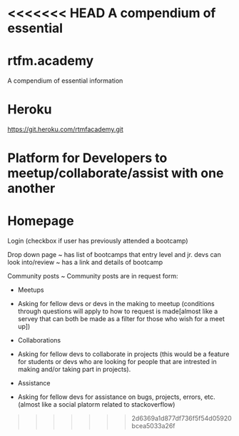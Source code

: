 <<<<<<< HEAD
A compendium of essential
=======
# rtfm.academy
A compendium of essential information



# Heroku
https://git.heroku.com/rtmfacademy.git

# Platform for Developers to meetup/collaborate/assist with one another

# Homepage
Login (checkbox if user has previously attended a bootcamp)

Drop down page
~ has list of bootcamps that entry level and jr. devs can look into/review
~ has a link and details of bootcamp

Community posts
~ Community posts are in request form:
 * Meetups
  - Asking for fellow devs or devs in the making to meetup (conditions through questions will apply     to how to request is made[almost like a servey that can both be made as a filter for those who      wish for a meet up])

 * Collaborations
  - Asking for fellow devs to collaborate in projects (this would be a feature for students or devs     who are looking for people that are intrested in making and/or taking part in projects).

 * Assistance
  - Asking for fellow devs for assistance on bugs, projects, errors, etc. (almost like a social         platorm related to stackoverflow)

>>>>>>> 2d6369a1d877df736f5f54d05920bcea5033a26f

